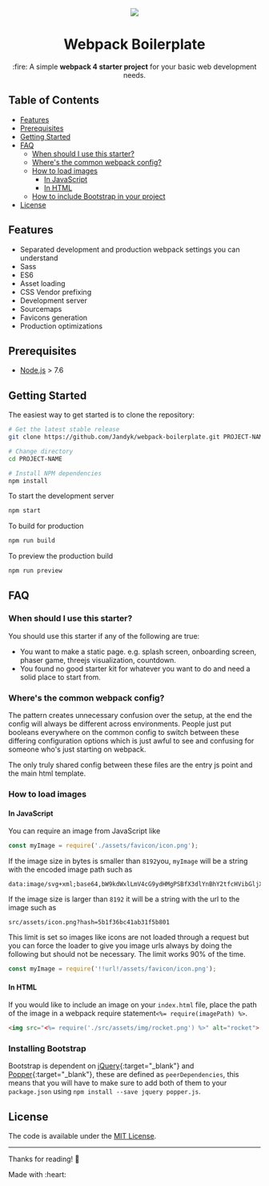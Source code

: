 <div align="center">
  <img src="https://user-images.githubusercontent.com/46722214/52979148-00757f00-33dd-11e9-8019-96677c0dbca7.png">
  <h1>Webpack Boilerplate</h1>
  <p>
    :fire: A simple <strong>webpack 4 starter project</strong> for your basic web development needs.
  </p>
</div>

## Table of Contents

- [Features](#features)
- [Prerequisites](#prerequisites)
- [Getting Started](#getting-started)
- [FAQ](#faq)
  * [When should I use this starter?](#when-should-i-use-this-starter)
  * [Where's the common webpack config?](#wheres-the-common-webpack-config)
  * [How to load images](#how-to-load-images)
    + [In JavaScript](#in-javascript)
    + [In HTML](#in-html)
  * [How to include Bootstrap in your project](#installing-bootstrap)  
- [License](#license)

## Features

* Separated development and production webpack settings you can understand
* Sass
* ES6
* Asset loading
* CSS Vendor prefixing
* Development server
* Sourcemaps
* Favicons generation
* Production optimizations

## Prerequisites

* [Node.js](https://nodejs.org) > 7.6

## Getting Started

The easiest way to get started is to clone the repository:

```bash
# Get the latest stable release
git clone https://github.com/Jandyk/webpack-boilerplate.git PROJECT-NAME

# Change directory
cd PROJECT-NAME

# Install NPM dependencies
npm install
```

To start the development server

```bash
npm start
```

To build for production

```bash
npm run build
```

To preview the production build
```bash
npm run preview
```

## FAQ

### When should I use this starter?

You should use this starter if any of the following are true:

* You want to make a static page. e.g. splash screen, onboarding screen, phaser game, threejs visualization, countdown.
* You found no good starter kit for whatever you want to do and need a solid place to start from.

### Where's the common webpack config?

The pattern creates unnecessary confusion over the setup, at the end the config will always be different across environments.
People just put booleans everywhere on the common config to switch between these differing configuration options which is just awful to see and confusing for someone who's just starting on webpack.

The only truly shared config between these files are the entry js point and the main html template.

### How to load images

#### In JavaScript

You can require an image from JavaScript like
```js
const myImage = require('./assets/favicon/icon.png');
```

If the image size in bytes is smaller than `8192`you, `myImage` will be a string with the encoded image path such as 
```
data:image/svg+xml;base64,bW9kdWxlLmV4cG9ydHMgPSBfX3dlYnBhY2tfcHVibGljX3BhdGhfXyArICJhc3NldHMvaW1hZ2VzL3RpY2stQ3lydkhSdi5zdmciOw==
```
If the image size is larger than `8192` it will be a string with the url to the image such as 
```
src/assets/icon.png?hash=5b1f36bc41ab31f5b801
```

This limit is set so images like icons are not loaded through a request but you can force the loader to give you image urls always by doing the following but should not be necessary. The limit works 90% of the time.
```js
const myImage = require('!!url!/assets/favicon/icon.png');
```

#### In HTML

If you would like to include an image on your `index.html` file, place the path of the image in a webpack require statement`<%= require(imagePath) %>`.

```html
<img src="<%= require('./src/assets/img/rocket.png') %>" alt="rocket">
```

### Installing Bootstrap

Bootstrap is dependent on [jQuery](https://jquery.com/){:target="_blank"} and [Popper](https://popper.js.org/){:target="_blank"}, these are defined as `peerDependencies`, this means that you will have to make sure to add both of them to your `package.json` using `npm install --save jquery popper.js`.



## License

The code is available under the [MIT License](LICENSE).

---
Thanks for reading! :pray:
<div>Made with :heart:</div>
